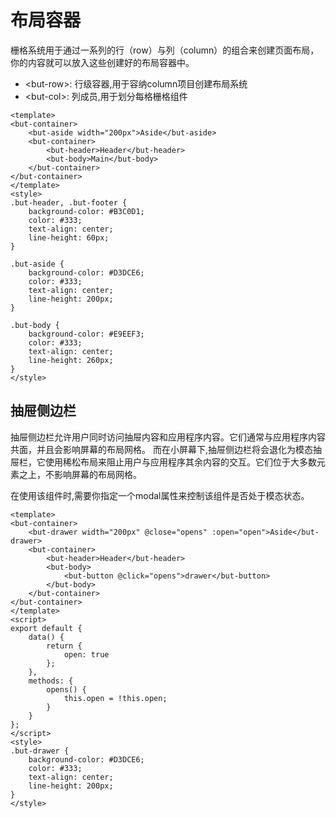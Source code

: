 # 布局容器
栅格系统用于通过一系列的行（row）与列（column）的组合来创建页面布局，你的内容就可以放入这些创建好的布局容器中。
+ &lt;but-row&gt;: 行级容器,用于容纳column项目创建布局系统
+ &lt;but-col&gt;: 列成员,用于划分每格栅格组件

```vue 
<template>
<but-container>
	<but-aside width="200px">Aside</but-aside>
	<but-container>
		<but-header>Header</but-header>
		<but-body>Main</but-body>
	</but-container>
</but-container>
</template>
<style>
.but-header, .but-footer {
	background-color: #B3C0D1;
	color: #333;
	text-align: center;
	line-height: 60px;
}

.but-aside {
	background-color: #D3DCE6;
	color: #333;
	text-align: center;
	line-height: 200px;
}

.but-body {
	background-color: #E9EEF3;
	color: #333;
	text-align: center;
	line-height: 260px;
}
</style>
```

## 抽屉侧边栏
抽屉侧边栏允许用户同时访问抽屉内容和应用程序内容。它们通常与应用程序内容共面，并且会影响屏幕的布局网格。
而在小屏幕下,抽屉侧边栏将会退化为模态抽屉栏，它使用稀松布局来阻止用户与应用程序其余内容的交互。它们位于大多数元素之上，不影响屏幕的布局网格。

在使用该组件时,需要你指定一个modal属性来控制该组件是否处于模态状态。

```vue 
<template>
<but-container>
	<but-drawer width="200px" @close="opens" :open="open">Aside</but-drawer>
	<but-container>
		<but-header>Header</but-header>
		<but-body>
			<but-button @click="opens">drawer</but-button>
		</but-body>
	</but-container>
</but-container>
</template>
<script>
export default {
	data() {
		return {
			open: true
		};
	},
	methods: {
		opens() {
			this.open = !this.open;
		}
	}
};
</script>
<style>
.but-drawer {
	background-color: #D3DCE6;
	color: #333;
	text-align: center;
	line-height: 200px;
}
</style>
```